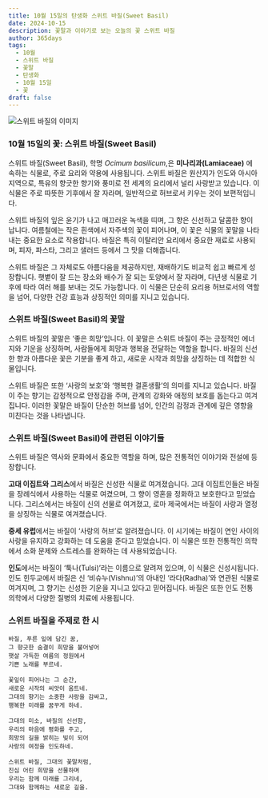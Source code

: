 ```yaml
---
title: 10월 15일의 탄생화 스위트 바질(Sweet Basil)
date: 2024-10-15
description: 꽃말과 이야기로 보는 오늘의 꽃 스위트 바질
author: 365days
tags:
  - 10월
  - 스위트 바질
  - 꽃말
  - 탄생화
  - 10월 15일
  - 꽃
draft: false
---
```


![스위트 바질의 이미지](https://cdn.pixabay.com/photo/2017/09/19/16/34/plant-2765798_1280.jpg#center)


### 10월 15일의 꽃: 스위트 바질(Sweet Basil)

스위트 바질(Sweet Basil), 학명 *Ocimum basilicum*,은 **미나리과(Lamiaceae)** 에 속하는 식물로, 주로 요리와 약용에 사용됩니다. 스위트 바질은 원산지가 인도와 아시아 지역으로, 특유의 향긋한 향기와 풍미로 전 세계의 요리에서 널리 사랑받고 있습니다. 이 식물은 주로 따뜻한 기후에서 잘 자라며, 일반적으로 허브로서 키우는 것이 보편적입니다.

스위트 바질의 잎은 윤기가 나고 매끄러운 녹색을 띠며, 그 향은 신선하고 달콤한 향이 납니다. 여름철에는 작은 흰색에서 자주색의 꽃이 피어나며, 이 꽃은 식물의 꽃말을 나타내는 중요한 요소로 작용합니다. 바질은 특히 이탈리안 요리에서 중요한 재료로 사용되며, 피자, 파스타, 그리고 샐러드 등에서 그 맛을 더해줍니다.

스위트 바질은 그 자체로도 아름다움을 제공하지만, 재배하기도 비교적 쉽고 빠르게 성장합니다. 햇볕이 잘 드는 장소와 배수가 잘 되는 토양에서 잘 자라며, 다년생 식물로 기후에 따라 여러 해를 보내는 것도 가능합니다. 이 식물은 단순히 요리용 허브로서의 역할을 넘어, 다양한 건강 효능과 상징적인 의미를 지니고 있습니다.

### 스위트 바질(Sweet Basil)의 꽃말

스위트 바질의 꽃말은 ‘좋은 희망’입니다. 이 꽃말은 스위트 바질이 주는 긍정적인 에너지와 기운을 상징하며, 사람들에게 희망과 행복을 전달하는 역할을 합니다. 바질의 신선한 향과 아름다운 꽃은 기분을 좋게 하고, 새로운 시작과 희망을 상징하는 데 적합한 식물입니다.

스위트 바질은 또한 ‘사랑의 보호’와 ‘행복한 결혼생활’의 의미를 지니고 있습니다. 바질이 주는 향기는 감정적으로 안정감을 주며, 관계의 강화와 애정의 보호를 돕는다고 여겨집니다. 이러한 꽃말은 바질이 단순한 허브를 넘어, 인간의 감정과 관계에 깊은 영향을 미친다는 것을 나타냅니다.

### 스위트 바질(Sweet Basil)에 관련된 이야기들

스위트 바질은 역사와 문화에서 중요한 역할을 하며, 많은 전통적인 이야기와 전설에 등장합니다.

**고대 이집트와 그리스**에서 바질은 신성한 식물로 여겨졌습니다. 고대 이집트인들은 바질을 장례식에서 사용하는 식물로 여겼으며, 그 향이 영혼을 정화하고 보호한다고 믿었습니다. 그리스에서는 바질이 신의 선물로 여겨졌고, 로마 제국에서는 바질이 사랑과 열정을 상징하는 식물로 여겨졌습니다.

**중세 유럽**에서는 바질이 ‘사랑의 허브’로 알려졌습니다. 이 시기에는 바질이 연인 사이의 사랑을 유지하고 강화하는 데 도움을 준다고 믿었습니다. 이 식물은 또한 전통적인 의학에서 소화 문제와 스트레스를 완화하는 데 사용되었습니다.

**인도**에서는 바질이 ‘툭나(Tulsi)’라는 이름으로 알려져 있으며, 이 식물은 신성시됩니다. 인도 힌두교에서 바질은 신 ‘비슈누(Vishnu)’의 아내인 ‘라다(Radha)’와 연관된 식물로 여겨지며, 그 향기는 신성한 기운을 지니고 있다고 믿어집니다. 바질은 또한 인도 전통 의학에서 다양한 질병의 치료에 사용됩니다.

### 스위트 바질을 주제로 한 시

	바질, 푸른 잎에 담긴 꿈,
	그 향긋한 숨결이 희망을 불어넣어
	햇살 가득한 여름의 정원에서
	기쁜 노래를 부르네.
	
	꽃잎이 피어나는 그 순간,
	새로운 시작의 씨앗이 움트네.
	그대의 향기는 소중한 사랑을 감싸고,
	행복한 미래를 꿈꾸게 하네.
	
	그대의 미소, 바질의 신선함,
	우리의 마음에 평화를 주고,
	희망의 길을 밝히는 빛이 되어
	사랑의 여정을 인도하네.
	
	스위트 바질, 그대의 꽃말처럼,
	진심 어린 희망을 선물하며
	우리는 함께 미래를 그리네,
	그대와 함께하는 새로운 길을.